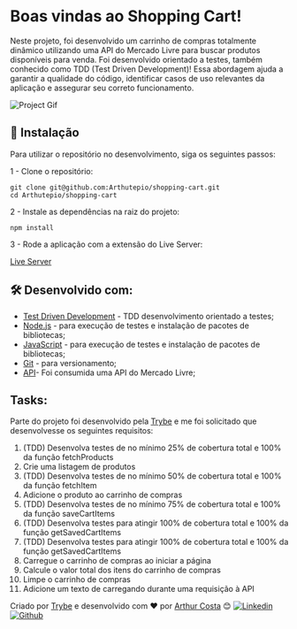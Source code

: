 # Boas vindas ao Shopping Cart!

Neste projeto, foi desenvolvido um carrinho de compras totalmente dinâmico utilizando uma API do Mercado Livre para buscar produtos disponíveis para venda. Foi desenvolvido orientado a testes, também conhecido como TDD (Test Driven Development)! Essa abordagem ajuda a garantir a qualidade do código, identificar casos de uso relevantes da aplicação e assegurar seu correto funcionamento.

![Project Gif](./prototipo.gif)

## 🔧 Instalação
Para utilizar o repositório no desenvolvimento, siga os seguintes passos:

1 - Clone o repositório: 
```
git clone git@github.com:Arthutepio/shopping-cart.git
cd Arthutepio/shopping-cart
```
2 - Instale as dependências na raiz do projeto:
```
npm install
```
3 - Rode a aplicação com a extensão do Live Server:

[Live Server](https://github.com/ritwickdey/vscode-live-server-plus-plus)


## 🛠️ Desenvolvido com:
* [Test Driven Development](https://blog.betrybe.com/tecnologia/tdd-test-driven-development/) - TDD desenvolvimento orientado a testes;
* [Node.js](https://nodejs.org/pt-br/docs/) - para execução de testes e instalação de pacotes de bibliotecas;
* [JavaScript](https://github.com/topics/javascript) - para execução de testes e instalação de pacotes de bibliotecas;
* [Git](https://git-scm.com/doc) - para versionamento;
* [API](https://developers.mercadolivre.com.br/pt_br/itens-e-buscas)- Foi consumida uma API do Mercado Livre;


## Tasks:
Parte do projeto foi desenvolvido pela [Trybe](https://app.betrybe.com/) e me foi solicitado que desenvolvesse os seguintes requisitos:
1. (TDD) Desenvolva testes de no mínimo 25% de cobertura total e 100% da função fetchProducts
2. Crie uma listagem de produtos
3. (TDD) Desenvolva testes de no mínimo 50% de cobertura total e 100% da função fetchItem
4. Adicione o produto ao carrinho de compras
5. (TDD) Desenvolva testes de no mínimo 75% de cobertura total e 100% da função saveCartItems
6. (TDD) Desenvolva testes para atingir 100% de cobertura total e 100% da função getSavedCartItems
7. (TDD) Desenvolva testes para atingir 100% de cobertura total e 100% da função getSavedCartItems
8. Carregue o carrinho de compras ao iniciar a página
9. Calcule o valor total dos itens do carrinho de compras
10. Limpe o carrinho de compras
11. Adicione um texto de carregando durante uma requisição à API


Criado por [Trybe](https://www.betrybe.com/) e desenvolvido com ❤️ por [Arthur Costa](https://arthutepio-portifolio.vercel.app/) 😊
[![Linkedin](https://skillicons.dev/icons?i=linkedin)](https://www.linkedin.com/in/arthutepio/) [![Github](https://skillicons.dev/icons?i=github)](https://www.linkedin.com/in/arthutepio/) 
